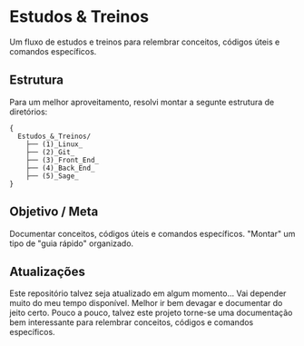 # Estudos & Treinos
Um fluxo de estudos e treinos para relembrar conceitos, códigos úteis e comandos específicos.

## Estrutura
Para um melhor aproveitamento, resolvi montar a segunte estrutura de diretórios:

    {
      Estudos_&_Treinos/
        ├── (1)_Linux_
        ├── (2)_Git_
        ├── (3)_Front_End_
        ├── (4)_Back_End_
        ├── (5)_Sage_
    }

## Objetivo / Meta
Documentar conceitos, códigos úteis e comandos específicos. "Montar" um tipo de "guia rápido" organizado.

## Atualizações
Este repositório talvez seja atualizado em algum momento... Vai depender muito do meu tempo disponível. Melhor ir bem devagar e documentar do jeito certo. Pouco a pouco, talvez este projeto torne-se uma documentação bem interessante para relembrar conceitos, códigos e comandos específicos.
